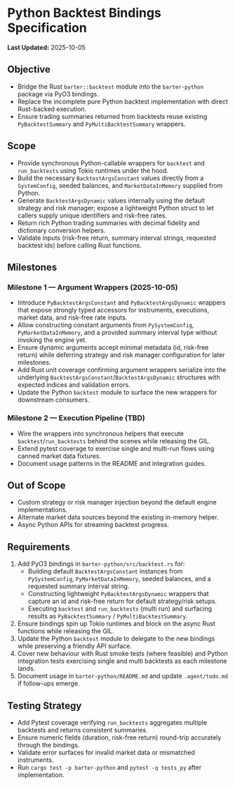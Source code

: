 # Python Backtest Bindings Specification

**Last Updated:** 2025-10-05

## Objective
- Bridge the Rust `barter::backtest` module into the `barter-python` package via PyO3 bindings.
- Replace the incomplete pure Python backtest implementation with direct Rust-backed execution.
- Ensure trading summaries returned from backtests reuse existing `PyBacktestSummary` and `PyMultiBacktestSummary` wrappers.

## Scope
- Provide synchronous Python-callable wrappers for `backtest` and `run_backtests` using Tokio runtimes under the hood.
- Build the necessary `BacktestArgsConstant` values directly from a `SystemConfig`, seeded balances, and `MarketDataInMemory` supplied from Python.
- Generate `BacktestArgsDynamic` values internally using the default strategy and risk manager; expose a lightweight Python struct to let callers supply unique identifiers and risk-free rates.
- Return rich Python trading summaries with decimal fidelity and dictionary conversion helpers.
- Validate inputs (risk-free return, summary interval strings, requested backtest ids) before calling Rust functions.

## Milestones

### Milestone 1 — Argument Wrappers (2025-10-05)
- Introduce `PyBacktestArgsConstant` and `PyBacktestArgsDynamic` wrappers that expose strongly typed accessors for instruments, executions, market data, and risk-free rate inputs.
- Allow constructing constant arguments from `PySystemConfig`, `PyMarketDataInMemory`, and a provided summary interval type without invoking the engine yet.
- Ensure dynamic arguments accept minimal metadata (id, risk-free return) while deferring strategy and risk manager configuration for later milestones.
- Add Rust unit coverage confirming argument wrappers serialize into the underlying `BacktestArgsConstant`/`BacktestArgsDynamic` structures with expected indices and validation errors.
- Update the Python `backtest` module to surface the new wrappers for downstream consumers.

### Milestone 2 — Execution Pipeline (TBD)
- Wire the wrappers into synchronous helpers that execute `backtest`/`run_backtests` behind the scenes while releasing the GIL.
- Extend pytest coverage to exercise single and multi-run flows using canned market data fixtures.
- Document usage patterns in the README and integration guides.

## Out of Scope
- Custom strategy or risk manager injection beyond the default engine implementations.
- Alternate market data sources beyond the existing in-memory helper.
- Async Python APIs for streaming backtest progress.

## Requirements
1. Add PyO3 bindings in `barter-python/src/backtest.rs` for:
   - Building default `BacktestArgsConstant` instances from `PySystemConfig`, `PyMarketDataInMemory`, seeded balances, and a requested summary interval string.
   - Constructing lightweight `PyBacktestArgsDynamic` wrappers that capture an id and risk-free return for default strategy/risk setups.
   - Executing `backtest` and `run_backtests` (multi run) and surfacing results as `PyBacktestSummary` / `PyMultiBacktestSummary`.
2. Ensure bindings spin up Tokio runtimes and block on the async Rust functions while releasing the GIL.
3. Update the Python `backtest` module to delegate to the new bindings while preserving a friendly API surface.
4. Cover new behaviour with Rust smoke tests (where feasible) and Python integration tests exercising single and multi backtests as each milestone lands.
5. Document usage in `barter-python/README.md` and update `.agent/todo.md` if follow-ups emerge.

## Testing Strategy
- Add Pytest coverage verifying `run_backtests` aggregates multiple backtests and returns consistent summaries.
- Ensure numeric fields (duration, risk-free return) round-trip accurately through the bindings.
- Validate error surfaces for invalid market data or mismatched instruments.
- Run `cargo test -p barter-python` and `pytest -q tests_py` after implementation.
